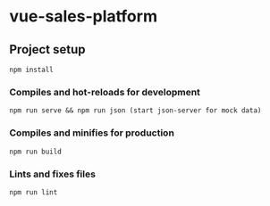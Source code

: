 # vue-sales-platform

## Project setup
```
npm install 
```

### Compiles and hot-reloads for development
```
npm run serve && npm run json (start json-server for mock data)
```

### Compiles and minifies for production
```
npm run build
```

### Lints and fixes files
```
npm run lint
```
